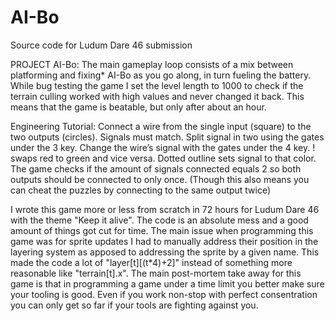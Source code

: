 # AI-Bo
Source code for Ludum Dare 46 submission

PROJECT AI-Bo:
The main gameplay loop consists of a mix between platforming and fixing* AI-Bo as you go along, in turn fueling the battery.
While bug testing the game I set the level length to 1000 to check if the terrain culling worked with high values and never changed it back. This means that the game is beatable, but only after about an hour.

Engineering Tutorial:
Connect a wire from the single input (square) to the two outputs (circles). Signals must match. Split signal in two using the gates under the 3 key.
Change the wire’s signal with the gates under the 4 key. ! swaps red to green and vice versa. Dotted outline sets signal to that color.
The game checks if the amount of signals connected equals 2 so both outputs should be connected to only once. (Though this also means you can cheat the puzzles by connecting to the same output twice)

I wrote this game more or less from scratch in 72 hours for Ludum Dare 46 with the theme "Keep it alive".
The code is an absolute mess and a good amount of things got cut for time. 
The main issue when programming this game was for sprite updates I had to manually address their position in the layering system as apposed to addressing the sprite by a given name. This made the code a lot of "layer[t][(t*4)+2]" instead of something more reasonable like "terrain[t].x".
The main post-mortem take away for this game is that in programming a game under a time limit you better make sure your tooling is good. Even if you work non-stop with perfect consentration you can only get so far if your tools are fighting against you.
